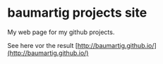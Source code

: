 # baumartig projects site
My web page for my github projects.

See here vor the result [http://baumartig.github.io/](http://baumartig.github.io/)
